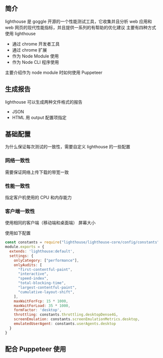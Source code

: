 ## 简介
lighthouse 是 goggle 开源的一个性能测试工具，它收集并且分析 web 应用和 web 网页的现代性能指标，并且提供一系列的有帮助的优化建议
主要有四种方式使用 lighthouse
- 通过 chrome 开发者工具
- 通过 chrome 扩展
- 作为 Node Module 使用
- 作为 Node CLI 程序使用

主要介绍作为 node module 时如何使用 Puppeteer


## 生成报告
lighthouse 可以生成两种文件格式的报告
- JSON
- HTML
用 output 配置项指定

## 基础配置
为什么保证每次测试的一致性，需要自定义 lighthouse 的一些配置
### 网络一致性
需要保证网络上传下载的带宽一致

### 性能一致性
指定客户机使用的 CPU 和内存能力

### 客户端一致性
使用相同的客户端（移动端和桌面端）
屏幕大小

使用如下配置
```js
const constants = require("lighthouse/lighthouse-core/config/constants")
module.exports = {
  extends: 'lighthouse:default',
  settings: {
    onlyCategory: ["performance"],
    onlyAudits: [
      "first-contentful-paint",
      "interactive",
      "speed-index",
      "total-blocking-time",
      "largest-contentful-paint",
      "cumulative-layout-shift",
    ],
    maxWaitForFcp: 15 * 1000,
    maxWaitForLoad: 35 * 1000,
    formFactor: 'desktop',
    throttling: constants.throttling.desktopDense4G,
    screenEmulation: constants.screenEmulationMetrics.desktop,
    emulatedUserAgent: constants.userAgents.desktop
  }
}
```

## 配合 Puppeteer 使用
